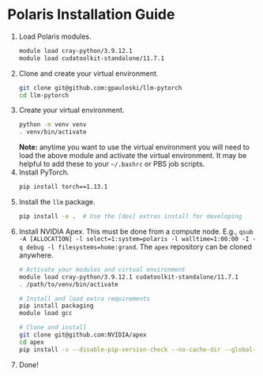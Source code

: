 # Polaris Installation Guide

1. Load Polaris modules.
   ```bash
   module load cray-python/3.9.12.1
   module load cudatoolkit-standalone/11.7.1
   ```
2. Clone and create your virtual environment.
   ```bash
   git clone git@github.com:gpauloski/llm-pytorch
   cd llm-pytorch
   ```
3. Create your virtual environment.
   ```bash
   python -m venv venv
   . venv/bin/activate
   ```
   **Note:** anytime you want to use the virtual environment you will need to
   load the above module and activate the virtual environment. It may be
   helpful to add these to your `~/.bashrc` or PBS job scripts.
3. Install PyTorch.
   ```bash
   pip install torch==1.13.1
   ```
4. Install the `llm` package.
   ```bash
   pip install -e .  # Use the [dev] extras install for developing
   ```
5. Install NVIDIA Apex.
   This must be done from a compute node.
   E.g., `qsub -A [ALLOCATION] -l select=1:system=polaris -l walltime=1:00:00 -I -q debug -l filesystems=home:grand`.
   The `apex` repository can be cloned anywhere.
   ```bash
   # Activate your modules and virtual environment
   module load cray-python/3.9.12.1 cudatoolkit-standalone/11.7.1
   . /path/to/venv/bin/activate

   # Install and load extra requirements
   pip install packaging
   module load gcc

   # Clone and install
   git clone git@github.com:NVIDIA/apex
   cd apex
   pip install -v --disable-pip-version-check --no-cache-dir --global-option="--cpp_ext" --global-option="--cuda_ext" ./
   ```
6. Done!
